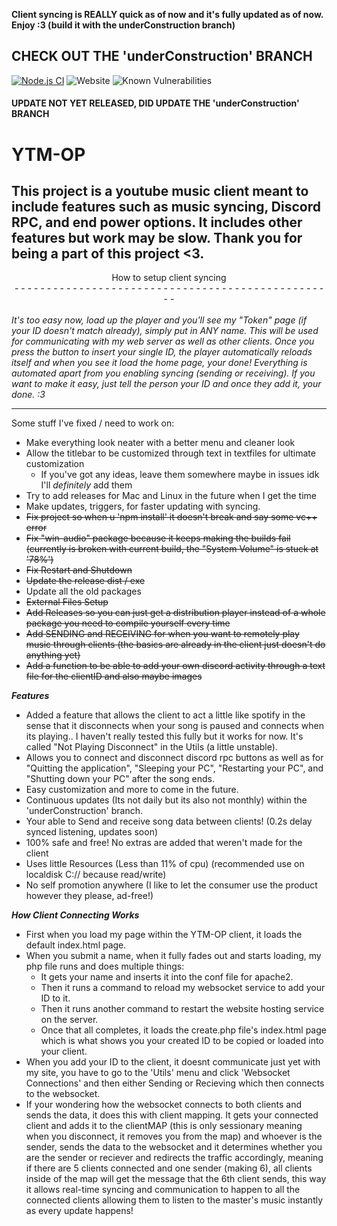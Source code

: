 **Client syncing is REALLY quick as of now and it's fully updated as of now. Enjoy :3 (build it with the underConstruction branch)**

<h2>CHECK OUT THE 'underConstruction' BRANCH</h2>

[![Node.js CI](https://github.com/FennBoii/YTM-OP/actions/workflows/node.js.yml/badge.svg)](https://github.com/FennBoii/YTM-OP/actions/workflows/node.js.yml) ![Website](https://img.shields.io/website?up_message=site%20UP&down_message=site%20DOWN&url=https%3A%2F%2Fgetname.ytmopdata.net%2F&label=Token%20Page%20-&labelColor=%23ff00ff&link=https%3A%2F%2Fgetname.ytmopdata.net%2F) ![Known Vulnerabilities](https://snyk.io/test/github/FennBoii/YTM-OP/badge.svg)

<h4>UPDATE NOT YET RELEASED, DID UPDATE THE 'underConstruction' BRANCH</h4>

# YTM-OP
## This project is a youtube music client meant to include features such as music syncing, Discord RPC, and end power options. It includes other features but work may be slow. Thank you for being a part of this project <3.

<center>How to setup client syncing<br />
<center>- - - - - - - - - - - - - - - - - - - - - - - - - - - - - - - - - - - - - - - - - - - - - - - - - -</center></center><br />
<i>It's too easy now, load up the player and you'll see my "Token" page (if your ID doesn't match already), simply put in ANY name. This will be used for communicating with my web server as well as other clients. Once you press the button to insert your single ID, the player automatically reloads itself and when you see it load the home page, your done! Everything is automated apart from you enabling syncing (sending or receiving). If you want to make it easy, just tell the person your ID and once they add it, your done. :3</i>
<hr />
</center>
Some stuff I've fixed / need to work on:

- Make everything look neater with a better menu and cleaner look
- Allow the titlebar to be customized through text in textfiles for ultimate customization
    - If you've got any ideas, leave them somewhere maybe in issues idk I'll *definitely* add them
- Try to add releases for Mac and Linux in the future when I get the time
- Make updates, triggers, for faster updating with syncing.
- ~~Fix project so when u 'npm install' it doesn't break and say some vc++ error~~
- ~~Fix "win-audio" package because it keeps making the builds fail (currently is broken with current build, the "System Volume" is stuck at '78%')~~
- ~~Fix Restart and Shutdown~~
- ~~Update the release dist / exe~~
- Update all the old packages
- ~~External Files Setup~~
- <s>Add Releases so you can just get a distribution player instead of a whole package you need to compile yourself every time</s>
- ~~Add SENDING and RECEIVING for when you want to remotely play music through clients (the basics are already in the client just doesn't do anything yet)~~
- ~~Add a function to be able to add your own discord activity through a text file for the clientID and also maybe images~~

***Features***
- Added a feature that allows the client to act a little like spotify in the sense that it disconnects when your song is paused and connects when its playing.. I haven't really tested this fully but it works for now. It's called "Not Playing Disconnect" in the Utils (a little unstable).
- Allows you to connect and disconnect discord rpc buttons as well as for "Quitting the application", "Sleeping your PC", "Restarting your PC", and "Shutting down your PC" after the song ends.
- Easy customization and more to come in the future.
- Continuous updates (Its not daily but its also not monthly) within the 'underConstruction' branch.
- Your able to Send and receive song data between clients! (0.2s delay synced listening, updates soon)
- 100% safe and free! No extras are added that weren't made for the client
- Uses little Resources (Less than 11% of cpu) (recommended use on localdisk C:// because read/write)
- No self promotion anywhere (I like to let the consumer use the product however they please, ad-free!)
 
 ***How Client Connecting Works***
 - First when you load my page within the YTM-OP client, it loads the default index.html page.
 - When you submit a name, when it fully fades out and starts loading, my php file runs and does multiple things:
	 - It gets your name and inserts it into the conf file for apache2.
	 - Then it runs a command to reload my websocket service to add your ID to it.
	 - Then it runs another command to restart the website hosting service on the server.
	 - Once that all completes, it loads the create.php file's index.html page which is what shows you your created ID to be copied or loaded into your client.
 - When you add your ID to the client, it doesnt communicate just yet with my site, you have to go to the 'Utils' menu and click 'Websocket Connections' and then either Sending or Recieving which then connects to the websocket.
 - If your wondering how the websocket connects to both clients and sends the data, it does this with client mapping. It gets your connected client and adds it to the clientMAP (this is only sessionary meaning when you disconnect, it removes you from the map) and whoever is the sender, sends the data to the websocket and it determines whether you are the sender or reciever and redirects the traffic accordingly, meaning if there are 5 clients connected and one sender (making 6), all clients inside of the map will get the message that the 6th client sends, this way it allows real-time syncing and communication to happen to all the connected clients allowing them to listen to the master's music instantly as every update happens!
</center>
